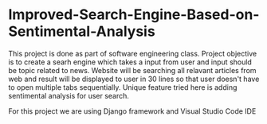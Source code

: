 # Improved-Search-Engine-Based-on-Sentimental-Analysis

This project is done as part of software engineering class. Project objective is to create a searh engine which takes a input from user and input should be topic related to news. 
Website will be searching all relavant articles from web and result will be displayed to user in 30 lines so that user doesn't have to open multiple tabs sequentially. Unique feature tried here is adding sentimental analysis for user search.

For this project we are using Django framework and  Visual Studio Code IDE
